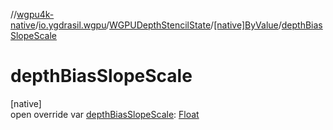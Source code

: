 //[wgpu4k-native](../../../../index.md)/[io.ygdrasil.wgpu](../../index.md)/[WGPUDepthStencilState](../index.md)/[[native]ByValue](index.md)/[depthBiasSlopeScale](depth-bias-slope-scale.md)

# depthBiasSlopeScale

[native]\
open override var [depthBiasSlopeScale](depth-bias-slope-scale.md): [Float](https://kotlinlang.org/api/core/kotlin-stdlib/kotlin/-float/index.html)